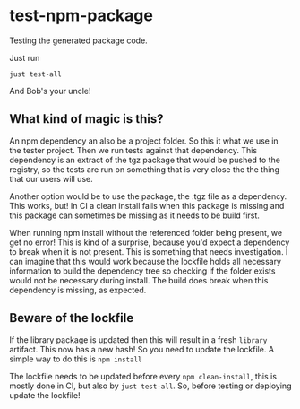 # test-npm-package

Testing the generated package code.

Just run

```
just test-all
```

And Bob's your uncle!

## What kind of magic is this?

An npm dependency an also be a project folder. So this it what we use in the tester project. Then we run tests against that dependency. This dependency is an extract of the tgz package that would be pushed to the registry, so the tests are run on something that is very close the the thing that our users will use.

Another option would be to use the package, the .tgz file as a dependency. This works, but! In CI a clean install fails when this package is missing and this package can sometimes be missing as it needs to be build first.

When running npm install without the referenced folder being present, we get no error! This is kind of a surprise, because you'd expect a dependency to break when it is not present. This is something that needs investigation. I can imagine that this would work because the lockfile holds all necessary information to build the dependency tree so checking if the folder exists would not be necessary during install. The build does break when this dependency is missing, as expected.

## Beware of the lockfile

If the library package is updated then this will result in a fresh `library` artifact. This now has a new hash! So you need to update the lockfile. A simple way to do this is `npm install`

The lockfile needs to be updated before every `npm clean-install`, this is mostly done in CI, but also by `just test-all`. So, before testing or deploying update the lockfile!
